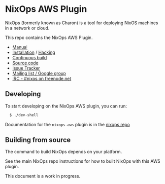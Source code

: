 # NixOps AWS Plugin

NixOps (formerly known as Charon) is a tool for deploying NixOS
machines in a network or cloud.

This repo contains the NixOps AWS Plugin.

* [Manual](https://nixos.org/nixops/manual/)
* [Installation](https://nixos.org/nixops/manual/#chap-installation) / [Hacking](https://nixos.org/nixops/manual/#chap-hacking)
* [Continuous build](http://hydra.nixos.org/jobset/nixops/master#tabs-jobs)
* [Source code](https://github.com/NixOS/nixops)
* [Issue Tracker](https://github.com/NixOS/nixops/issues)
* [Mailing list / Google group](https://groups.google.com/forum/#!forum/nixops-users)
* [IRC - #nixos on freenode.net](irc://irc.freenode.net/#nixos)

## Developing

To start developing on the NixOps AWS plugin, you can run:

```bash
  $ ./dev-shell
```

Documentation for the `nixops-aws` plugin is in the [nixops repo](https://github.com/NixOS/nixops)

## Building from source

The command to build NixOps depends on your platform.

See the main NixOps repo instructions for how to built NixOps
with this AWS plugin.

This document is a work in progress.
